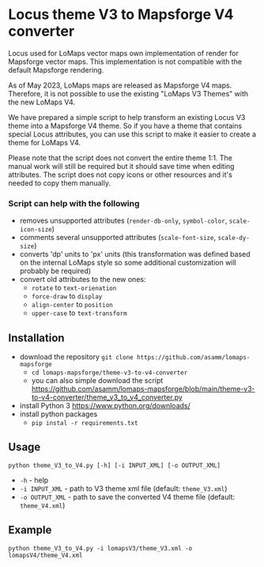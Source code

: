 # Locus theme V3 to Mapsforge V4 converter

Locus used for LoMaps vector maps own implementation of render for Mapsforge vector maps.
This implementation is not compatible with the default Mapsforge rendering. 

As of May 2023, LoMaps maps are released as Mapsforge V4 maps.  
Therefore, it is not possible to use the existing "LoMaps V3 Themes" with the new LoMaps V4.

We have prepared a simple script to help transform an existing Locus V3 theme into a Mapsforge V4 
theme. So if you have a theme that contains special Locus attributes, you can use this script
to make it easier to create a theme for LoMaps V4.

Please note that the script does not convert the entire theme 1:1. 
The manual work will still be required but it should save time when editing attributes. 
The script does not copy icons or other resources and it's needed to copy them manually.


### Script can help with the following

- removes unsupported attributes (`render-db-only`, `symbol-color`, `scale-icon-size`)
- comments several unsupported attributes (`scale-font-size`, `scale-dy-size`)
- converts 'dp' units to 'px' units (this transformation was defined based on the internal LoMaps style 
  so some additional customization will probably be required) 
- convert old attributes to the new ones:
  - `rotate` to `text-orienation`
  - `force-draw` to `display`
  - `align-center` to `position`
  - `upper-case` to `text-transform`

## Installation
- download the repository `git clone https://github.com/asamm/lomaps-mapsforge`
  - `cd lomaps-mapsforge/theme-v3-to-v4-converter`
  - you can also simple download the script https://github.com/asamm/lomaps-mapsforge/blob/main/theme-v3-to-v4-converter/theme_v3_to_v4_converter.py
- install Python 3 https://www.python.org/downloads/
- install python packages
    - ```pip instal -r requirements.txt```

## Usage

`python theme_V3_to_V4.py [-h] [-i INPUT_XML] [-o OUTPUT_XML]`


- `-h` - help
- `-i INPUT_XML` - path to V3 theme xml file (default: `theme_V3.xml`)
- `-o OUTPUT_XML` - path to save the converted V4 theme file (default: `theme_V4.xml`)

## Example

`python theme_V3_to_V4.py -i lomapsV3/theme_V3.xml -o lomapsV4/theme_V4.xml`

